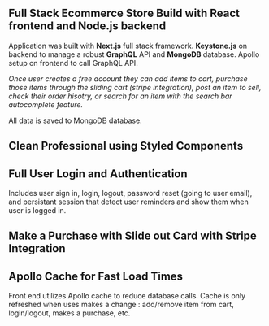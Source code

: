 ## Full Stack Ecommerce Store Build with React frontend and Node.js backend

Application was built with **Next.js** full stack framework. **Keystone.js** on backend
to manage a robust **GraphQL** API and **MongoDB** database. Apollo setup on frontend to
call GraphQL API.

*Once user creates a free account they can add items to cart, purchase those items through the sliding cart
(stripe integration), post an item to sell, check their order hisotry, or search for an item with the search
bar autocomplete feature.*

All data is saved to MongoDB database.

## Clean Professional using Styled Components

## Full User Login and Authentication

Includes user sign in, login, logout, password reset (going to user email), and
persistant session that detect user reminders and show them when user is logged
in.

## Make a Purchase with Slide out Card with Stripe Integration

## Apollo Cache for Fast Load Times

Front end utilizes Apollo cache to reduce database calls. Cache is only
refreshed when uses makes a change : add/remove item from cart,
login/logout, makes a purchase, etc.
